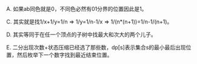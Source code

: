 A. 如果ab同色就是0，不同色必然有01分界的位置因此是1。

C. 其实就是找1/x+1/y=1/n => 1/y=1/n-1/x => 1/(n*(n+1))=1/n-1/(n+1)。

D. 其实等同于在任一个顶点的子树中找最大和次大的两个儿子。

E. 二分出现次数+状态压缩已经选了那些数，dp[s]表示集合s的最小最后出现位置，然后枚举下一个数字找到最近结束位置。
